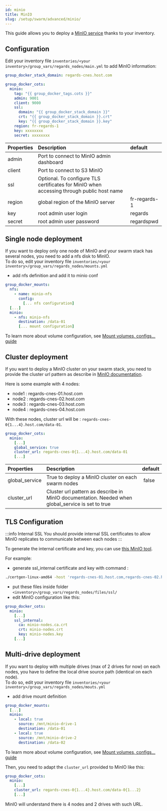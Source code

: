 ```yaml
---
id: minio
title: MinIO
slug: /setup/swarm/advanced/minio/
---
```


This guide allows you to deploy a [MinIO service](https://min.io) thanks to your inventory.

## Configuration

Edit your inventory file `inventories/<your inventory>/group_vars/regards_nodes/main.yml` to add MinIO information:
```yaml
group_docker_stack_domain: regards-cnes.host.com

group_docker_cots:
  minio:
    tag: "{{ group_docker_tags.cots }}"
    admin: 9001
    client: 9000
    ssl:
      domain: "{{ group_docker_stack_domain }}"
      crt: "{{ group_docker_stack_domain }}.crt"
      key: "{{ group_docker_stack_domain }}.key"
    region: fr-regards-1
    key: xxxxxxxx
    secret: xxxxxxxx
```

| Properties | Description | default |
| :--------------- | :--------------- | :---------- |
| admin            | Port to connect to MinIO admin dashboard                                                              |               |
| client           | Port to connect to S3 MinIO                                                                           |               |
| ssl              | Optional. To configure TLS certificates for MinIO when accessing through public host name             |               |
| region           | global region of the MinIO server                                                                     |  fr-regards-1 |
| key              | root admin user login                                                                                 | regards       |
| secret           | root admin user password                                                                              | regardspwd    |

## Single node deployment

If you want to deploy only one node of MinIO and your swarm stack has several nodes, you need to add a nfs disk to MinIO.   
To do so, edit your inventory file `inventories/<your inventory>/group_vars/regards_nodes/mounts.yml` 
- add nfs definition and add it to minio conf
```yaml
group_docker_mounts:
  nfs: 
    - name: minio-nfs
      config:
        [... nfs configuration]
  [...]
  minio:
    - nfs: minio-nfs
      destination: /data-01
      [... mount configuration]
```

To learn more about volume configuration, see [Mount volumes, configs... guide](./swarm-volumes.md)

## Cluster deployment

If you want to deploy a MinIO cluster on your swarm stack, you need to provide the cluster url pattern as describe in [MinIO documentation](https://min.io/docs/minio/linux/operations/install-deploy-manage/deploy-minio-multi-node-multi-drive.html#sequential-hostnames).

Here is some example with 4 nodes:
 - node1 : regards-cnes-01.host.com
 - node2 : regards-cnes-02.host.com
 - node3 : regards-cnes-03.host.com
 - node4 : regards-cnes-04.host.com

With these nodes, cluster url will be : `regards-cnes-0{1...4}.host.com/data-01`.

```yaml
group_docker_cots:
  minio:
    [...]
    global_service: true
    cluster_url: regards-cnes-0{1...4}.host.com/data-01
    [...]
```

| Properties | Description | default |
| :--------------- | :--------------- | :---------- |
| global_service   | True to deploy a MinIO cluster on each swarm nodes                                                    | false         |
| cluster_url      | Cluster url pattern as describe in MinIO documentation. Needed when global_service is set to true     |               |

## TLS Configuration

:::info Internal SSL
You should provide internal SSL certificates to allow MinIO replicates to communicate between each nodes
:::

To generate the internal certificate and key, you can use [this MinIO tool](https://github.com/minio/minio/blob/master/docs/tls/README.md#generate-use-self-signed-keys-certificates).

For example:
- generate ssl_internal certificate and key with command : 
```bash
./certgen-linux-amd64 -host 'regards-cnes-01.host.com,regards-cnes-02.host.com,regards-cnes-03.host.com,regards-cnes-04.host.com' -duration 8760h0m0s
```
- put these files inside folder `<inventory>/group_vars/regards_nodes/files/ssl/`
- edit MinIO configuration like this:
```yaml
group_docker_cots:
  minio:
    [...]
    ssl_internal:
      ca: minio-nodes.ca.crt
      crt: minio-nodes.crt
      key: minio-nodes.key
    [...]
```

## Multi-drive deployment

If you want to deploy with multiple drives (max of 2 drives for now) on each nodes, you have to define the local drive source path (identical on each node).  
To do so, edit your inventory file `inventories/<your inventory>/group_vars/regards_nodes/mouts.yml` 
- add drive mount definition
```yaml
group_docker_mounts:
  [...]
  minio:
    - local: true
      source: /mnt/minio-drive-1
      destination: /data-01
    - local: true
      source: /mnt/minio-drive-2
      destination: /data-02
```

To learn more about volume configuration, see [Mount volumes, configs... guide](./swarm-volumes.md)

Then, you need to adapt the `cluster_url` provided to MinIO like this:

```yaml
group_docker_cots:
  minio:
    [...]
    cluster_url: regards-cnes-0{1...4}.host.com/data-0{1...2}
    [...]
```

MinIO will understand there is 4 nodes and 2 drives with such URL.
